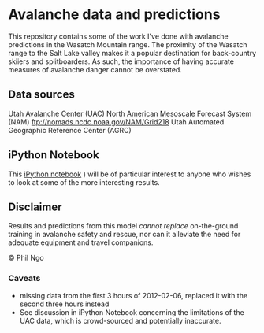 # Avalanche data and predictions

This repository contains some of the work I've done with avalanche predictions in
the Wasatch Mountain range. The proximity of the Wasatch range to the Salt Lake
valley makes it a popular destination for back-country skiiers and splitboarders.
As such, the importance of having accurate measures of avalanche danger cannot
be overstated.

## Data sources
Utah Avalanche Center (UAC)
North American Mesoscale Forecast System (NAM) ftp://nomads.ncdc.noaa.gov/NAM/Grid218
Utah Automated Geographic Reference Center (AGRC)

## iPython Notebook
This [iPython notebook](http://nbviewer.ipython.org/urls/raw2.github.com/philngo/avalanche-exploration/master/code/Avalanche%20data%20analysis.ipynb?create=1)
) will be of particular interest to anyone who wishes to look at some of the
more interesting results.

## Disclaimer
Results and predictions from this model *cannot replace* on-the-ground training
in avalanche safety and rescue, nor can it alleviate the need for adequate
equipment and travel companions.

© Phil Ngo

### Caveats
- missing data from the first 3 hours of 2012-02-06, replaced it with the second
 three hours instead
- See discussion in iPython Notebook concerning the limitations of the UAC data,
 which is crowd-sourced and potentially inaccurate.
